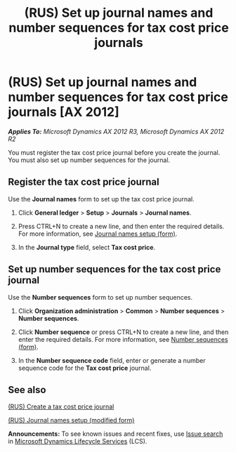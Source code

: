﻿---
title: (RUS) Set up journal names and number sequences for tax cost price journals
TOCTitle: (RUS) Set up journal names and number sequences for tax cost price journals
ms:assetid: 7a559d15-0aa4-477c-b923-6e0e5aa8a7f2
ms:mtpsurl: https://technet.microsoft.com/en-us/library/JJ923546(v=AX.60)
ms:contentKeyID: 52075393
ms.date: 04/18/2014
mtps_version: v=AX.60
---

# (RUS) Set up journal names and number sequences for tax cost price journals [AX 2012]


_**Applies To:** Microsoft Dynamics AX 2012 R3, Microsoft Dynamics AX 2012 R2_

You must register the tax cost price journal before you create the journal. You must also set up number sequences for the journal.

## Register the tax cost price journal

Use the **Journal names** form to set up the tax cost price journal.

1.  Click **General ledger** \> **Setup** \> **Journals** \> **Journal names**.

2.  Press CTRL+N to create a new line, and then enter the required details. For more information, see [Journal names setup (form)](https://technet.microsoft.com/en-us/library/aa552517\(v=ax.60\)).

3.  In the **Journal type** field, select **Tax cost price**.

## Set up number sequences for the tax cost price journal

Use the **Number sequences** form to set up number sequences.

1.  Click **Organization administration** \> **Common** \> **Number sequences** \> **Number sequences**.

2.  Click **Number sequence** or press CTRL+N to create a new line, and then enter the required details. For more information, see [Number sequences (form)](https://technet.microsoft.com/en-us/library/hh209531\(v=ax.60\)).

3.  In the **Number sequence code** field, enter or generate a number sequence code for the **Tax cost price** journal.

## See also

[(RUS) Create a tax cost price journal](rus-create-a-tax-cost-price-journal.md)

[(RUS) Journal names setup (modified form)](https://technet.microsoft.com/en-us/library/jj923260\(v=ax.60\))

  
**Announcements:** To see known issues and recent fixes, use [Issue search](http://go.microsoft.com/fwlink/?linkid=389258) in [Microsoft Dynamics Lifecycle Services](http://go.microsoft.com/fwlink/?linkid=306505) (LCS).

